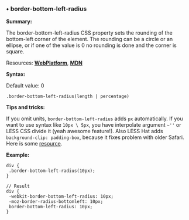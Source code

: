 ### <a name="border-bottom-left-radius"></a> &#8226; border-bottom-left-radius
**Summary:**

The border-bottom-left-radius CSS property sets the rounding of the bottom-left corner of the element. The rounding can be a circle or an ellipse, or if one of the value is 0 no rounding is done and the corner is square.

Resources: **[WebPlatform](http://docs.webplatform.org/wiki/css/properties/border-radius)**, **[MDN](https://developer.mozilla.org/en-US/docs/Web/CSS/border-bottom-left-radius)**

**Syntax:**

Default value: 0

    .border-bottom-left-radius(length | percentage)

**Tips and tricks:**

If you omit units, `border-bottom-left-radius` adds `px` automatically. 
If you want to use syntax like `10px \ 5px`, you have interpolate argument `~''` or LESS CSS divide it (yeah awesome feature!).
Also LESS Hat adds `background-clip: padding-box`, because it fixes problem with older Safari. Here is some [resource](http://tumble.sneak.co.nz/post/928998513/fixing-the-background-bleed).
  
**Example:**

    div {
     .border-bottom-left-radius(10px);
    }
    
    // Result
    div {
     -webkit-border-bottom-left-radius: 10px;
     -moz-border-radius-bottomleft: 10px;
     border-bottom-left-radius: 10px;
    }   


